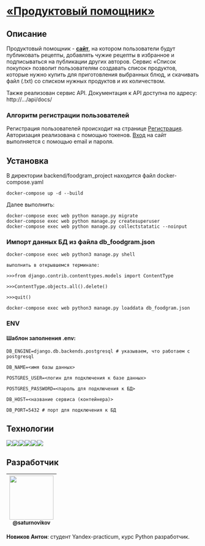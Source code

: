 # [«Продуктовый помощник»](http://fodgram-av.sytes.net)
## Описание

Продуктовый помощник - [__сайт__](http://fodgram-av.sytes.net), на котором пользователи будут публиковать рецепты, добавлять чужие рецепты в избранное и подписываться на публикации других авторов. Сервис «Список покупок» позволит пользователям создавать список продуктов, которые нужно купить для приготовления выбранных блюд, и скачивать файл (.txt) со списком нужных продуктов и их количеством.

Также реализован сервис API.
Документация к API доступна по адресу: http://.../api/docs/

### Алгоритм регистрации пользователей
Регистрация пользователей происходит на странице [Регистрация](http://fodgram-av.sytes.net/login).
Авторизация реализована с помощью токенов. 
[Вход](http://fodgram-av.sytes.net/login) на сайт выполняется с помощью email и пароля.

## Установка
В директории backend/foodgram_project находится файл docker-compose.yaml
```
docker-compose up -d --build
```
Далее выполнить:
```
docker-compose exec web python manage.py migrate
docker-compose exec web python manage.py createsuperuser
docker-compose exec web python manage.py collectstatatic --noinput
```

### Импорт данных БД из файла db_foodgram.json

```
docker-compose exec web python3 manage.py shell

выполнить в открывшемся терминале:

>>>from django.contrib.contenttypes.models import ContentType

>>>ContentType.objects.all().delete()

>>>quit()

docker-compose exec web python3 manage.py loaddata db_foodgram.json
```

### ENV
#### Шаблон заполнения .env:
```
DB_ENGINE=django.db.backends.postgresql # указываем, что работаем с postgresql

DB_NAME=<имя базы данных>

POSTGRES_USER=<логин для подключения к базе данных>

POSTGRES_PASSWORD=<пароль для подключения к БД>

DB_HOST=<название сервиса (контейнера)> 

DB_PORT=5432 # порт для подключения к БД
```

## Технологии

<img src="https://img.shields.io/badge/Python-FFD43B?style=for-the-badge&logo=python&logoColor=blue" /><img src="https://img.shields.io/badge/GitHub-100000?style=for-the-badge&logo=github&logoColor=white" /><img src="https://img.shields.io/badge/django%20rest-ff1709?style=for-the-badge&logo=django&logoColor=white" /><img src="https://img.shields.io/badge/PostgreSQL-316192?style=for-the-badge&logo=postgresql&logoColor=white" /><img src="https://img.shields.io/badge/Docker-2CA5E0?style=for-the-badge&logo=docker&logoColor=white" /><img src="https://img.shields.io/badge/GitHub_Actions-2088FF?style=for-the-badge&logo=github-actions&logoColor=white" />

## Разработчик

| [<img src="https://github.com/saturnovikov.png?size=115" width="115"><br><sub>@saturnovikov</sub>](https://github.com/saturnovikov) |
| :---------------------------------------------------------------------------------------------------------------------: |
**Новиков Антон**: студент Yandex-practicum, курс Python разработчик.
